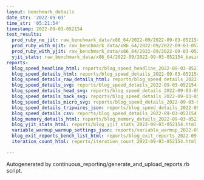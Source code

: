 ```yaml
---
layout: benchmark_details
date_str: '2022-09-03'
time_str: '05:21:54'
timestamp: 2022-09-03-052154
test_results:
  prod_ruby_no_jit: raw_benchmark_data/x86_64/2022-09/2022-09-03-052154_basic_benchmark_prod_ruby_no_jit.json
  prod_ruby_with_mjit: raw_benchmark_data/x86_64/2022-09/2022-09-03-052154_basic_benchmark_prod_ruby_with_mjit.json
  prod_ruby_with_yjit: raw_benchmark_data/x86_64/2022-09/2022-09-03-052154_basic_benchmark_prod_ruby_with_yjit.json
  yjit_stats: raw_benchmark_data/x86_64/2022-09/2022-09-03-052154_basic_benchmark_yjit_stats.json
reports:
  blog_speed_headline_html: reports/blog_speed_headline_2022-09-03-052154.html
  blog_speed_details_html: reports/blog_speed_details_2022-09-03-052154.html
  blog_speed_details_raw_details_html: reports/blog_speed_details_2022-09-03-052154.raw_details.html
  blog_speed_details_svg: reports/blog_speed_details_2022-09-03-052154.svg
  blog_speed_details_head_svg: reports/blog_speed_details_2022-09-03-052154.head.svg
  blog_speed_details_back_svg: reports/blog_speed_details_2022-09-03-052154.back.svg
  blog_speed_details_micro_svg: reports/blog_speed_details_2022-09-03-052154.micro.svg
  blog_speed_details_tripwires_json: reports/blog_speed_details_2022-09-03-052154.tripwires.json
  blog_speed_details_csv: reports/blog_speed_details_2022-09-03-052154.csv
  blog_memory_details_html: reports/blog_memory_details_2022-09-03-052154.html
  blog_yjit_stats_html: reports/blog_yjit_stats_2022-09-03-052154.html
  variable_warmup_warmup_settings_json: reports/variable_warmup_2022-09-03-052154.warmup_settings.json
  blog_exit_reports_bench_list_html: reports/blog_exit_reports_2022-09-03-052154.bench_list.html
  iteration_count_html: reports/iteration_count_2022-09-03-052154.html

---
```

Autogenerated by continuous_reporting/generate_and_upload_reports.rb script.
